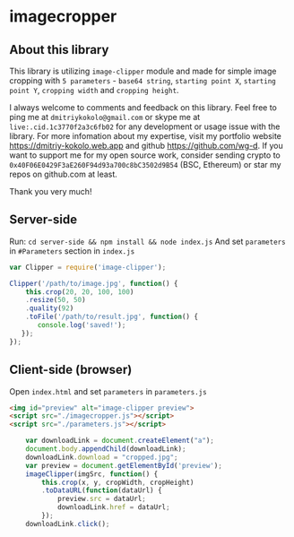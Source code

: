 # imagecropper

## About this library

This library is utilizing `image-clipper` module and made for simple image cropping with `5 parameters` - `base64 string`, `starting point X`, `starting point Y`, `cropping width` and `cropping height`.

I always welcome to comments and feedback on this library. 
Feel free to ping me at `dmitriykokolo@gmail.com` or skype me at `live:.cid.1c3770f2a3c6fb02` for any development or usage issue with the library.
For more infomation about my expertise, visit my portfolio website https://dmitriy-kokolo.web.app and github https://github.com/wg-d.
If you want to support me for my open source work, consider sending crypto to `0x40F06E0429F3aE260F94d93a700c8bC3502d9B54` (BSC, Ethereum) or star my repos on github.com at least. 

Thank you very much!

## Server-side
Run:
`cd server-side && npm install && node index.js`
And set `parameters` in `#Parameters` section in `index.js`

```js
var Clipper = require('image-clipper');

Clipper('/path/to/image.jpg', function() {
    this.crop(20, 20, 100, 100)
    .resize(50, 50)
    .quality(92)
    .toFile('/path/to/result.jpg', function() {
       console.log('saved!');
   });
});
```

## Client-side (browser)
Open `index.html` and set `parameters` in `parameters.js`

```html
<img id="preview" alt="image-clipper preview">
<script src="./imagecropper.js"></script>
<script src="./parameters.js"></script>
```

```js
    var downloadLink = document.createElement("a");
    document.body.appendChild(downloadLink);
    downloadLink.download = "cropped.jpg";
    var preview = document.getElementById('preview');
    imageClipper(imgSrc, function() {
        this.crop(x, y, cropWidth, cropHeight)  
        .toDataURL(function(dataUrl) {
            preview.src = dataUrl;
            downloadLink.href = dataUrl;
        });
    downloadLink.click();
```
